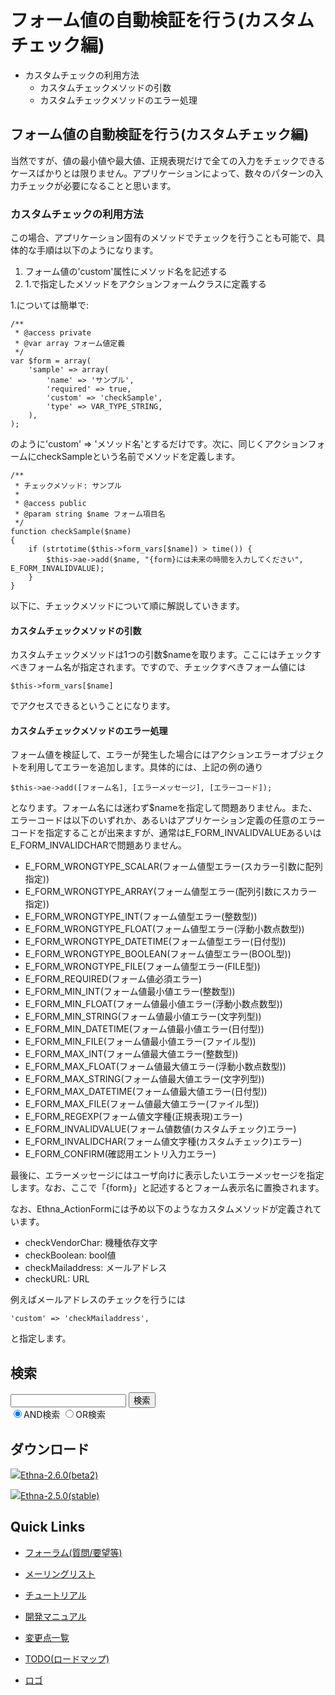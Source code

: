 # フォーム値の自動検証を行う(カスタムチェック編)
  - カスタムチェックの利用方法 
    - カスタムチェックメソッドの引数 
    - カスタムチェックメソッドのエラー処理 

## フォーム値の自動検証を行う(カスタムチェック編) [](ethna-document-dev_guide-form-customvalidate.html#qc9efb3e "qc9efb3e")

当然ですが、値の最小値や最大値、正規表現だけで全ての入力をチェックできるケースばかりとは限りません。アプリケーションによって、数々のパターンの入力チェックが必要になることと思います。

### カスタムチェックの利用方法 [](ethna-document-dev_guide-form-customvalidate.html#b8925b7b "b8925b7b")

この場合、アプリケーション固有のメソッドでチェックを行うことも可能で、具体的な手順は以下のようになります。

1. フォーム値の'custom'属性にメソッド名を記述する
2. 1.で指定したメソッドをアクションフォームクラスに定義する

1.については簡単で:

    /**
     * @access private
     * @var array フォーム値定義
     */
    var $form = array(
        'sample' => array(
            'name' => 'サンプル',
            'required' => true,
            'custom' => 'checkSample',
            'type' => VAR_TYPE_STRING,
        ),
    );

のように'custom' => 'メソッド名'とするだけです。次に、同じくアクションフォームにcheckSampleという名前でメソッドを定義します。

    /**
     * チェックメソッド: サンプル
     *
     * @access public
     * @param string $name フォーム項目名
     */
    function checkSample($name)
    {
        if (strtotime($this->form_vars[$name]) > time()) {
            $this->ae->add($name, "{form}には未来の時間を入力してください", E_FORM_INVALIDVALUE);
        }
    }

以下に、チェックメソッドについて順に解説していきます。

#### カスタムチェックメソッドの引数 [](ethna-document-dev_guide-form-customvalidate.html#kfc8fca5 "kfc8fca5")

カスタムチェックメソッドは1つの引数$nameを取ります。ここにはチェックすべきフォーム名が指定されます。ですので、チェックすべきフォーム値には

    $this->form_vars[$name]

でアクセスできるということになります。

#### カスタムチェックメソッドのエラー処理 [](ethna-document-dev_guide-form-customvalidate.html#zc762831 "zc762831")

フォーム値を検証して、エラーが発生した場合にはアクションエラーオブジェクトを利用してエラーを追加します。具体的には、上記の例の通り

    $this->ae->add([フォーム名], [エラーメッセージ], [エラーコード]);

となります。フォーム名には迷わず$nameを指定して問題ありません。また、エラーコードは以下のいずれか、あるいはアプリケーション定義の任意のエラーコードを指定することが出来ますが、通常はE\_FORM\_INVALIDVALUEあるいはE\_FORM\_INVALIDCHARで問題ありません。

- E\_FORM\_WRONGTYPE\_SCALAR(フォーム値型エラー(スカラー引数に配列指定))
- E\_FORM\_WRONGTYPE\_ARRAY(フォーム値型エラー(配列引数にスカラー指定))
- E\_FORM\_WRONGTYPE\_INT(フォーム値型エラー(整数型))
- E\_FORM\_WRONGTYPE\_FLOAT(フォーム値型エラー(浮動小数点数型))
- E\_FORM\_WRONGTYPE\_DATETIME(フォーム値型エラー(日付型))
- E\_FORM\_WRONGTYPE\_BOOLEAN(フォーム値型エラー(BOOL型))
- E\_FORM\_WRONGTYPE\_FILE(フォーム値型エラー(FILE型))
- E\_FORM\_REQUIRED(フォーム値必須エラー)
- E\_FORM\_MIN\_INT(フォーム値最小値エラー(整数型))
- E\_FORM\_MIN\_FLOAT(フォーム値最小値エラー(浮動小数点数型))
- E\_FORM\_MIN\_STRING(フォーム値最小値エラー(文字列型))
- E\_FORM\_MIN\_DATETIME(フォーム値最小値エラー(日付型))
- E\_FORM\_MIN\_FILE(フォーム値最小値エラー(ファイル型))
- E\_FORM\_MAX\_INT(フォーム値最大値エラー(整数型))
- E\_FORM\_MAX\_FLOAT(フォーム値最大値エラー(浮動小数点数型))
- E\_FORM\_MAX\_STRING(フォーム値最大値エラー(文字列型))
- E\_FORM\_MAX\_DATETIME(フォーム値最大値エラー(日付型))
- E\_FORM\_MAX\_FILE(フォーム値最大値エラー(ファイル型))
- E\_FORM\_REGEXP(フォーム値文字種(正規表現)エラー)
- E\_FORM\_INVALIDVALUE(フォーム値数値(カスタムチェック)エラー)
- E\_FORM\_INVALIDCHAR(フォーム値文字種(カスタムチェック)エラー)
- E\_FORM\_CONFIRM(確認用エントリ入力エラー)

最後に、エラーメッセージにはユーザ向けに表示したいエラーメッセージを指定します。なお、ここで「{form}」と記述するとフォーム表示名に置換されます。

なお、Ethna\_ActionFormには予め以下のようなカスタムメソッドが定義されています。

- checkVendorChar: 機種依存文字
- checkBoolean: bool値
- checkMailaddress: メールアドレス
- checkURL: URL

例えばメールアドレスのチェックを行うには

    'custom' => 'checkMailaddress',

と指定します。

<!-- ??END id:body -->
<!-- ??BEGIN id:summary --><!-- ??END id:note -->
<!-- ??BEGIN id:trackback -->
<!-- ?? END id:trackback --><!-- ?? END id:attach -->
<!-- ?? END id:summary -->
<!-- ??END id:content -->
<!-- ?? END id:wrap_content --><!-- ??sidebar?? ========================================================== -->
<!-- ??BEGIN id:wrap_sidebar -->

<!-- ??BEGIN id:search_form -->

## 検索

<form action="http://ethna.jp/index.php?cmd=search" method="post">
            <input type="hidden" name="encode_hint" value="??">
            <input type="text" name="word" value="" size="20">
            <input type="submit" value="検索"><br>
            <input type="radio" name="type" value="AND" checked id="and_search"><label for="and_search">AND検索</label>
            <input type="radio" name="type" value="OR" id="or_search"><label for="or_search">OR検索</label>
    </form>

<!-- END id:search_form -->
<!-- ??BEGIN id:download_link -->

## ダウンロード

[![](image/minilogo.gif)Ethna-2.6.0(beta2)](ethna-download.html)

[![](image/minilogo.gif)Ethna-2.5.0(stable)](ethna-download.html)

<!-- END id:download_link -->
<!-- ??BEGIN id:download_link -->

## Quick Links

- [フォーラム(質問/要望等)](ethna-community-forum.html)
- [メーリングリスト](http://ml.ethna.jp/mailman/listinfo/users)

- [チュートリアル](ethna-document-tutorial.html)
- [開発マニュアル](ethna-document-dev_guide.html)
- [変更点一覧](ethna-document-changes.html)

- [TODO(ロードマップ)](TODO.html)
- [ロゴ](ethna-logo.html)

<!-- END id:download_link -->
<!-- ??BEGIN id:search_form -->

